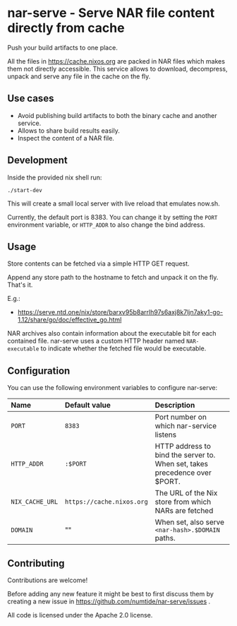 # nar-serve - Serve NAR file content directly from cache

Push your build artifacts to one place.

All the files in https://cache.nixos.org are packed in NAR files which makes
them not directly accessible. This service allows to download, decompress,
unpack and serve any file in the cache on the fly.

## Use cases

* Avoid publishing build artifacts to both the binary cache and another service.
* Allows to share build results easily.
* Inspect the content of a NAR file.

## Development

Inside the provided nix shell run:

```shell
./start-dev
```

This will create a small local server with live reload that emulates now.sh.

Currently, the default port is 8383. You can change it by setting the `PORT`
environment variable, or `HTTP_ADDR` to also change the bind address.

## Usage

Store contents can be fetched via a simple HTTP GET request.

Append any store path to the hostname to fetch and unpack it on
the fly. That's it.

E.g.:

* https://serve.ntd.one/nix/store/barxv95b8arrlh97s6axj8k7ljn7aky1-go-1.12/share/go/doc/effective_go.html

NAR archives also contain information about the executable bit for each contained file.
nar-serve uses a custom HTTP header named `NAR-executable` to indicate whether the fetched file would be executable.

## Configuration

You can use the following environment variables to configure nar-serve:

| Name | Default value | Description |
|:--   |:--            |:-- |
| `PORT` | `8383` | Port number on which nar-service listens |
| `HTTP_ADDR` | `:$PORT` | HTTP address to bind the server to. When set, takes precedence over $PORT. |
| `NIX_CACHE_URL` | `https://cache.nixos.org` | The URL of the Nix store from which NARs are fetched |
| `DOMAIN` | "" | When set, also serve `<nar-hash>.$DOMAIN` paths. |

## Contributing

Contributions are welcome!

Before adding any new feature it might be best to first discuss them by
creating a new issue in https://github.com/numtide/nar-serve/issues .

All code is licensed under the Apache 2.0 license.
